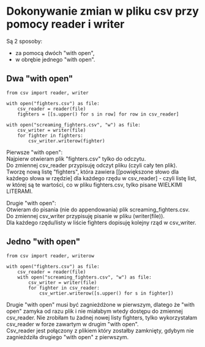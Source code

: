 # Dokonywanie zmian w pliku csv przy pomocy reader i writer  
Są 2 sposoby:  
- za pomocą dwóch "with open",  
- w obrębie jednego "with open".  

## Dwa "with open"  

```
from csv import reader, writer

with open("fighters.csv") as file:
    csv_reader = reader(file)
    fighters = [[s.upper() for s in row] for row in csv_reader]
    
with open("screaming_fighters.csv", "w") as file:
    csv_writer = writer(file)
    for fighter in fighters:
        csv_writer.writerow(fighter)
```
Pierwsze "with open":  
Najpierw otwieram plik "fighters.csv" tylko do odczytu.  
Do zmiennej csv_reader przypisuję odczyt pliku (czyli cały ten plik).  
Tworzę nową listę "fighters", która zawiera [[powiększone słowo dla każdego słowa w rzędzie] dla każdego rzędu w csv_reader] - czyli listę list, w której są te wartości, co w pliku fighters.csv, tylko pisane WIELKIMI LITERAMI.  
  
Drugie "with open":  
Otwieram do pisania (nie do appendowania) plik screaming_fighters.csv.  
Do zmiennej csv_writer przypisuję pisanie w pliku (writer(file)).  
Dla każdego rzędu/listy w liście fighters dopisuję kolejny rząd w csv_writer.  
  
  
## Jedno "with open"  

```
from csv import reader, writerow

with open("fighters.csv") as file:
    csv_reader = reader(file)
    with open("screaming_fighters.csv", "w") as file:
        csv_writer = writer(file)
        for fighter in csv_reader:
            csv_wrtier.writerow([s.upper() for s in fighter])
```

Drugie "with open" musi być zagnieżdżone w pierwszym, dlatego że "with open" zamyka od razu plik i nie miałabym wtedy dostępu do zmiennej csv_reader.
Nie zrobiłam tu żadnej nowej listy fighters, tylko wykorzystałam csv_reader w forze zawartym w drugim "with open".  
Csv_reader jest połączony z plikiem który zostałby zamknięty, gdybym nie zagnieździła drugiego "with open" z pierwszym.

